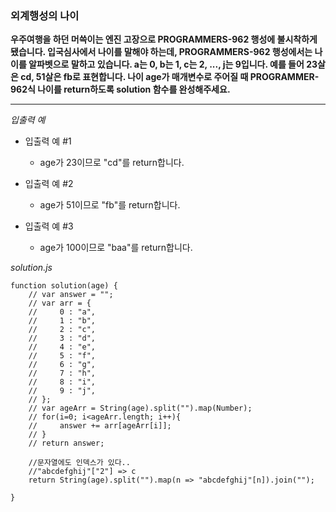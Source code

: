 ### 외계행성의 나이

**우주여행을 하던 머쓱이는 엔진 고장으로 PROGRAMMERS-962 행성에 불시착하게 됐습니다. 입국심사에서 나이를 말해야 하는데, PROGRAMMERS-962 행성에서는 나이를 알파벳으로 말하고 있습니다. a는 0, b는 1, c는 2, ..., j는 9입니다. 예를 들어 23살은 cd, 51살은 fb로 표현합니다. 나이 age가 매개변수로 주어질 때 PROGRAMMER-962식 나이를 return하도록 solution 함수를 완성해주세요.**

---

_입출력 예_

- 입출력 예 #1

  - age가 23이므로 "cd"를 return합니다.

- 입출력 예 #2

  - age가 51이므로 "fb"를 return합니다.

- 입출력 예 #3

  - age가 100이므로 "baa"를 return합니다.

_solution.js_

```
function solution(age) {
    // var answer = "";
    // var arr = {
    //     0 : "a",
    //     1 : "b",
    //     2 : "c",
    //     3 : "d",
    //     4 : "e",
    //     5 : "f",
    //     6 : "g",
    //     7 : "h",
    //     8 : "i",
    //     9 : "j",
    // };
    // var ageArr = String(age).split("").map(Number);
    // for(i=0; i<ageArr.length; i++){
    //     answer += arr[ageArr[i]];
    // }
    // return answer;

    //문자열에도 인덱스가 있다..
    //"abcdefghij"["2"] => c
    return String(age).split("").map(n => "abcdefghij"[n]).join("");

}
```
